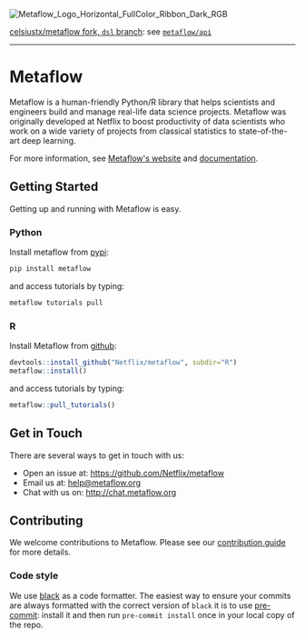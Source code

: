 ![Metaflow_Logo_Horizontal_FullColor_Ribbon_Dark_RGB](https://user-images.githubusercontent.com/763451/89453116-96a57e00-d713-11ea-9fa6-82b29d4d6eff.png)

[celsiustx/metaflow fork, `dsl` branch](https://github.com/celsiustx/metaflow/tree/dsl/metaflow/api): see [`metaflow/api`](metaflow/api)

-------
# Metaflow

Metaflow is a human-friendly Python/R library that helps scientists and engineers build and manage real-life data science projects. Metaflow was originally developed at Netflix to boost productivity of data scientists who work on a wide variety of projects from classical statistics to state-of-the-art deep learning.

For more information, see [Metaflow's website](https://metaflow.org) and [documentation](https://docs.metaflow.org).

## Getting Started

Getting up and running with Metaflow is easy. 

### Python
Install metaflow from [pypi](https://pypi.org/project/metaflow/):

```sh
pip install metaflow
```

and access tutorials by typing:

```sh
metaflow tutorials pull
```

### R

Install Metaflow from [github](https://github.com/Netflix/metaflow/tree/master/R):

```R
devtools::install_github("Netflix/metaflow", subdir="R")
metaflow::install()
```

and access tutorials by typing:

```R
metaflow::pull_tutorials()
```

## Get in Touch
There are several ways to get in touch with us:

* Open an issue at: https://github.com/Netflix/metaflow 
* Email us at: help@metaflow.org
* Chat with us on: http://chat.metaflow.org 

## Contributing

We welcome contributions to Metaflow. Please see our [contribution guide](https://docs.metaflow.org/introduction/contributing-to-metaflow) for more details.

### Code style

We use [black](https://black.readthedocs.io/en/stable/) as a code formatter. The easiest way to ensure your commits are always formatted with the correct version of `black` it is to use [pre-commit](https://pre-commit.com/): install it and then run `pre-commit install` once in your local copy of the repo.

